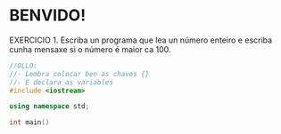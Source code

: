 # BENVIDO!

EXERCICIO 1. Escriba un programa que lea un número enteiro e escriba cunha mensaxe si o número é maior ca 100. 

```C++ runnable
//OLLO:
//- Lembra colocar ben as chaves {}
//- E declara as variables
#include <iostream>

using namespace std;

int main() 
